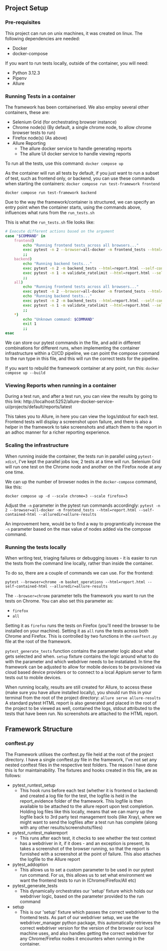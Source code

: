 ## Project Setup

### Pre-requisites

This project can run on unix machines, it was created on linux.  The following dependencies are needed:
* Docker
* docker-compose

If you want to run tests locally, outside of the container, you will need:
* Python 3.12.3
* Pipenv
* Allure

### Running Tests in a container

The framework has been containerised.  We also employ several other containers, these are:
* Selenium Grid (for orchestrating browser instance)
* Chrome node(s) (By default, a single chrome node, to allow chrome browser tests to run)
* Firefox node(s) (As above)
* Allure Reporting
    * The allure docker service to handle generating reports
    * The allure UI docker service to handle viewing reports

To run all the tests, use this command:
`docker compose up`

As the container will run all tests by default, if you just want to run a subset of test, such as frontend only, or backend, you can use these commands when starting the containers:
`docker compose run test-framework frontend`

`docker compose run test-framework backend`

Due to the way the framework/container is structured, we can specify an entry point when the container starts, using the commands above, influences what runs from the `run_tests.sh`

This is what the `run_tests.sh` file looks like:

```bash
# Execute different actions based on the argument
case "$COMMAND" in
    frontend)
        echo "Running frontend tests across all browsers..."
        exec pytest -n 2 --browser=all-docker -m frontend_tests --html=report.html --self-contained-html --alluredir=allure-results
        ;;
    backend)
        echo "Running backend tests..."
        exec pytest -n 2 -m backend_tests --html=report.html --self-contained-html --alluredir=allure-results
        exec pytest -n 1 -m validate_ratelimit --html=report.html --self-contained-html --alluredir=allure-results
        ;;
    all)
        echo "Running frontend tests across all browsers..."
        exec pytest -n 2 --browser=all-docker -m frontend_tests --html=report.html --self-contained-html --alluredir=allure-results
        echo "Running backend tests..."
        exec pytest -n 2 -m backend_tests --html=report.html --self-contained-html --alluredir=allure-results
        exec pytest -n 1 -m validate_ratelimit --html=report.html --self-contained-html --alluredir=allure-results
        ;;
    *)
        echo "Unknown command: $COMMAND"
        exit 1
        ;;
esac
```

We can store our pytest commands in the file, and add in different combinations for different runs, when implementing the container infrastructure within a CI/CD pipeline, we can point the compose command to the run type in this file, and this will run the correct tests for the pipeline.

If you want to rebuild the framework container at any point, run this:
`docker compose up --build`

### Viewing Reports when running in a container
During a test run, and after a test run, you can view the results by going to this link:
http://localhost:5252/allure-docker-service-ui/projects/default/reports/latest

This takes you to Allure, in here you can view the logs/stdout for each test.  Frontend tests will display a screenshot upon failure, and there is also a helper in the framework to take screenshots and attach them to the report in an adhoc manner for a richer reporting experience.

### Scaling the infrastructure

When running inside the container, the tests run in parallel using `pytest-xdist`, I've kept the parallel jobs low, 2 tests at a time will run.  Selenium Grid will run one test on the Chrome node and another on the Firefox node at any one time.

We can up the number of browser nodes in the `docker-compose` command, like this:

```
docker compose up -d --scale chrome=3 --scale firefox=3
```

Adjust the `-n` parameter in the pytest run commands accordingly:
`pytest -n 2 --browser=all-docker -m frontend_tests --html=report.html --self-contained-html --alluredir=allure-results`

An improvement here, would be to find a way to programtically increase the `-n` parameter based on the max value of nodes added via the compose command.

### Running the tests locally

When writing test, triaging failures or debugging issues - it is easier to run the tests from the command line locally, rather than inside the container.

To do so, there are a couple of commands we can use.  For the frontend:

`pytest --browser=chrome -m basket_operations --html=report.html --self-contained-html --alluredir=allure-results`

The `--browser=chrome` parameter tells the framework you want to run the tests on Chrome.  You can also set this parameter as:
* `firefox`
* `all`

Setting it as `firefox` runs the tests on Firefox (you'll need the browser to be installed on your machine).  Setting it as `all` runs the tests across both Chrome and Firefox.  This is controlled by two functions in the `conftest.py` file at the root of the framework.

`pytest_generate_tests` function contains the parameter logic about what gets selected and when.
`setup` fixture contains the logic around what to do with the parameter and which webdriver needs to be instatiated.  In time the framework can be adjusted to allow for mobile devices to be provisioned via cloud based device providers or to connect to a local Appium server to farm tests out to mobile devices.

When running locally, results are still created for Allure, to access these (make sure you have allure installed locally), you should run this in your terminal from the root of the project directory:
`allure serve allure-results`
A standard pytest HTML report is also generated and placed in the root of the project to be viewed as well, contained the logs, stdout attributed to the tests that have been run.  No screenshots are attached to the HTML report.

## Framework Structure
### conftest.py

The Framework utilises the conftest.py file held at the root of the project directory.  I have a single conftest.py file in the framework, I've not set any nested conftest files in the respective test folders.  The reason I have done this is for maintainability.  The fixtures and hooks created in this file, are as follows:

* pytest_runtest_setup
    * This hook runs before each test (whether it is frontend or backend) and created a log file for the test, the logfile is held in the report_evidence folder of the framework.  This logfile is then available to be attached to the allure report upon test completion.  Holding log files like this locally, means that we can marry up the logfile back to 3rd party test management tools (like Xray), where we might want to send the logfiles after a test run has complete (along with any other results/screenshots/files)
* pytest_runtest_makereport
    * This runs after each test, it checks to see whether the test context has a webdriver in it, if it does - and an exception is present, its takes a screenshot of the browser running, so that the report is furnished with a screenshot at the point of failure.  This also attaches the logfile to the Allure report
* pytest_addoption
    * This allows us to set a custom parameter to be used in our pytest run command.  For us, this allows us to set what environment we want the frontend tests to run in (Chrome/Firefox/All etc)
* pytest_generate_tests
    * This dynamically orchestrates our 'setup' fixture which holds our webdriver logic, based on the parameter provided to the run command
* setup
    * This is our 'setup' fixture which passes the correct webdriver to the frontend tests.  As part of our webdriver setup, we use the webdriver_manager python package, this automatically retrieves the correct webdriver version for the version of the browser our local machine uses, and also handles getting the correct webdriver for any Chrome/Firefox nodes it encounters when running in the container.  
